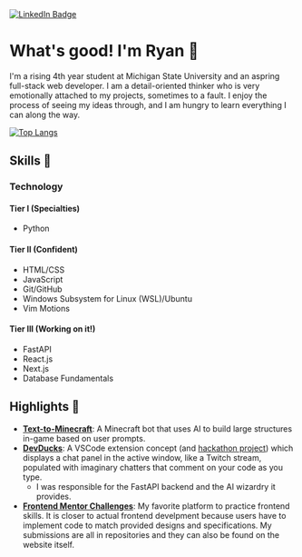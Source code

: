 <div id="badges">
  <a href="https://www.linkedin.com/in/ryhardy/">
    <img src="https://img.shields.io/badge/LinkedIn-blue?style=for-the-badge&logo=linkedin&logoColor=white" alt="LinkedIn Badge"/>
  </a>
</div>

# What's good! I'm Ryan :dna:
I'm a rising 4th year student at Michigan State University and an aspring full-stack web developer. I am a detail-oriented thinker who is very emotionally attached to my projects, sometimes to a fault. I enjoy the process of seeing my ideas through, and I am hungry to learn everything I can along the way.

[![Top Langs](https://github-readme-stats.vercel.app/api/top-langs/?username=ryyHardy)](https://github.com/anuraghazra/github-readme-stats)

## Skills 🔧
### Technology
#### Tier I (Specialties)
- Python
#### Tier II (Confident)
- HTML/CSS
- JavaScript
- Git/GitHub
- Windows Subsystem for Linux (WSL)/Ubuntu
- Vim Motions
#### Tier III (Working on it!)
- FastAPI
- React.js
- Next.js
- Database Fundamentals

## Highlights :dart:
- [**Text-to-Minecraft**](https://github.com/ryyHardy/text-to-minecraft): A Minecraft bot that uses AI to build large structures in-game based on user prompts.
- [**DevDucks**](https://github.com/ryyHardy/dev-ducks): A VSCode extension concept (and [hackathon project](https://devpost.com/software/social-ducky?ref_content=my-projects-tab&ref_feature=my_projects)) which displays a chat panel in the active window, like a Twitch stream, populated with imaginary chatters that comment on your code as you type.
  - I was responsible for the FastAPI backend and the AI wizardry it provides.
- [**Frontend Mentor Challenges**](https://www.frontendmentor.io/profile/ryyHardy): My favorite platform to practice frontend skills. It is closer to actual frontend develpment because users have to implement code to match provided designs and specifications. My submissions are all in repositories and they can also be found on the website itself.

<!---
ryyHardy/ryyHardy is a ✨ special ✨ repository because its `README.md` (this file) appears on your GitHub profile.
You can click the Preview link to take a look at your changes.
--->
